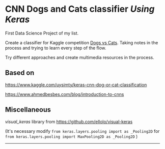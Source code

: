 # CNN Dogs and Cats classifier _Using Keras_

First Data Science Project of my list.

Create a classifier for Kaggle competition [Dogs vs Cats](https://www.kaggle.com/c/dogs-vs-cats-redux-kernels-edition). Taking notes in the process and trying to learn every step of the flow.

Try different approaches and create multimedia resources in the process.

## Based on

https://www.kaggle.com/uysimty/keras-cnn-dog-or-cat-classification

https://www.ahmedbesbes.com/blog/introduction-to-cnns



## Miscellaneous

_visual_keras_ library from https://github.com/ellolo/visual-keras

(It's necessary modify `from keras.layers.pooling import as _Pooling2D` for `from keras.layers.pooling import MaxPooling2D as _Pooling2D` )

---

